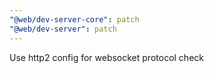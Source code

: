 ```yaml
---
"@web/dev-server-core": patch
"@web/dev-server": patch
---
```


Use http2 config for websocket protocol check
